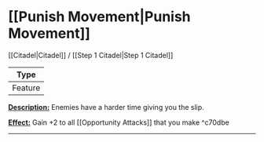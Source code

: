 # [[Punish Movement|Punish Movement]]
[[Citadel|Citadel]] / [[Step 1 Citadel|Step 1 Citadel]]

| Type | 
| --- |
| Feature | 
<u>**Description:**</u> Enemies have a harder time giving you the slip.

<u>**Effect:**</u> Gain +2 to all [[Opportunity Attacks]] that you make ^c70dbe


---